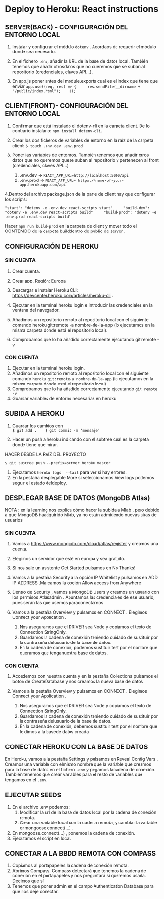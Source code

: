 # Deploy to Heroku: React instructions

## SERVER(BACK) - CONFIGURACIÓN DEL ENTORNO LOCAL

1. Instalar y configurar el módulo `dotenv` . Acordaos de requerir el módulo donde sea necesario.

2. En el fichero `.env`, añadir la URL de la base de datos local. También tenemos que añadir otrosdatos que no queremos que se suban al repositorio (credenciales, claves API...).

3. En app.js poner antes del module.exports cual es el index que tiene que enviar  `app.use((req, res) => {     res.sendFile(__dirname + "/public/index.html");    });`


## CLIENT(FRONT)- CONFIGURACIÓN DEL ENTORNO LOCAL

1. Confirmar que está instalado el dotenv-cli en la carpeta client. De lo contrario instalarlo: `npm install dotenv-cli`.

2. Crear los dos ficheros de variables de entorno en la raíz de la carpeta client: `$ touch .env.dev .env.prod`

3. Poner las variables de entornos.  También tenemos que añadir otros datos que no queremos quese suban al repositorio y pertenecen al front (credenciales, claves API...)
    1. .env.dev -> `REACT_APP_URL=http://localhost:5000/api`
    2. .env.prod -> `REACT_APP_URL= https://name-of-your-app.herokuapp.com/api`

4.Dentro del archivo package.json de la parte de client hay que configurar los scripts:     

`"start": "dotenv -e .env.dev react-scripts start"     "build-dev": "dotenv -e .env.dev react-scripts build"     "build-prod": "dotenv -e .env.prod react-scripts build"`

Hacer `npm run build-prod` en la carpeta de client y mover todo el  CONTENIDO de la carpeta builddentro de public de server .

## CONFIGURACIÓN DE HEROKU

### SIN CUENTA

1. Crear cuenta.

2. Crear app. Región:  Europa 

3. Descargar e instalar Heroku CLI: https://devcenter.heroku.com/articles/heroku-cli .
4. Ejecutar en la terminal heroku login e introducir las credenciales en la ventana del navegador.
5. Añadimos un repositorio remoto al repositorio local con el siguiente comando heroku git:remote
-a nombre-de-la-app (lo ejecutamos en la misma carpeta donde está el repositorio local).
6. Comprobamos que lo ha añadido correctamente ejecutando git remote -v

### CON CUENTA

1. Ejecutar en la terminal heroku login.
2. Añadimos un repositorio remoto al repositorio local con el siguiente comando `heroku git:remote-a nombre-de-la-app` (lo ejecutamos en la misma carpeta donde está el repositorio local).
3. Comprobamos que lo ha añadido correctamente ejecutando `git remote -v`
4. Guardar variables de entorno necesarias en heroku

## SUBIDA A HEROKU

1. Guardar los cambios con    
    `$ git add .    $ git commit -m ‘mensaje’`

2. Hacer un push a heroku indicando con el subtree cual es la carpeta donde tiene que mirar. 

HACER DESDE LA RAÍZ DEL PROYECTO 

`$ git subtree push --prefix=server heroku master`

1. Ejecutamos `heroku logs  --tail` para ver si hay errores.
2. En la pestaña desplegable  More  si seleccionamos  View logs  podemos seguir el estado deldeploy.

## DESPLEGAR BASE DE DATOS (MongoDB Atlas)

NOTA : en la learning nos explica cómo hacer la subida a  Mlab , pero debido a que MongoDB haadquirido Mlab, ya no están admitiendo nuevas altas de usuarios.

### SIN CUENTA

1. Vamos a https://www.mongodb.com/cloud/atlas/register  y creamos una cuenta.
2. Elegimos un servidor que esté en europa y sea gratuito.
3. Si nos sale un asistente  Get Started  pulsamos en  No Thanks!
4. Vamos a la pestaña  Security  a la opción  IP Whitelist  y pulsamos en  ADD IP ADDRESS .Marcamos la opción  Allow access from Anywhere 
5. Dentro de  Security , vamos a  MongoDB Users  y creamos un usuario con los permisos  Atlasadmin . Apuntamos las credenciales de ese usuario, pues serán las que usemos paraconectarnos

6. Vamos a la pestaña  Overview  y pulsamos en  CONNECT . Elegimos  Connect your Application .
   1. Nos aseguramos que el  DRIVER  sea Node y copiamos el texto de  Connection StringOnly.
   2. Guardamos la cadena de conexión teniendo cuidado de sustituir por la contraseña delusuario de la base de datos.
   3. En la cadena de conexión, podemos sustituir  test  por el nombre que queramos que tenganuestra base de datos.

### CON CUENTA

1. Accedemos con nuestra cuenta y en la pestaña  Collections  pulsamos el boton de  CreateDatabase  y nos creamos la nueva base de datos

2. Vamos a la pestaña  Overview  y pulsamos en  CONNECT . Elegimos  Connect your Application .
   1. Nos aseguramos que el  DRIVER  sea Node y copiamos el texto de  Connection StringOnly.
   2. Guardamos la cadena de conexión teniendo cuidado de sustituir por la contraseña delusuario de la base de datos.
   3. En la cadena de conexión, debemos sustituir  test  por el nombre que le dimos a la basede datos creada

## CONECTAR HEROKU CON LA BASE DE DATOS

En Heroku, vamos a la pestaña  Settings  y pulsamos en  Reveal Config Vars . Creamos una variable con elmismo nombre que la variable que creamos para la base de datos en el fichero `.env`  y pegamos lacadena de conexión. También tenemos que crear variables para el resto de variables que tengamos en el `.env`.

## EJECUTAR SEEDS

1. En el archivo .env podemos:
   1. Modificar la url de la base de datos local por la cadena de conexión remota.
   2. Crear una variable local con la cadena remota, y cambiar la variable enmongoose.connect(...) .
2. En  mongoose.connect(...) , ponemos la cadena de conexión.
3. Ejecutamos el script en local.

## CONECTAR A LA BBDD REMOTA CON COMPASS

1. Copiamos al portapapeles la cadena de conexión remota.
2. Abrimos Compass. Compass detectará que tenemos la cadena de conexión en el portapapeles y nos preguntará si queremos usarla. Decimos que sí
3. Tenemos que poner  admin en el campo  Authentication Database  para que nos deje conectar.